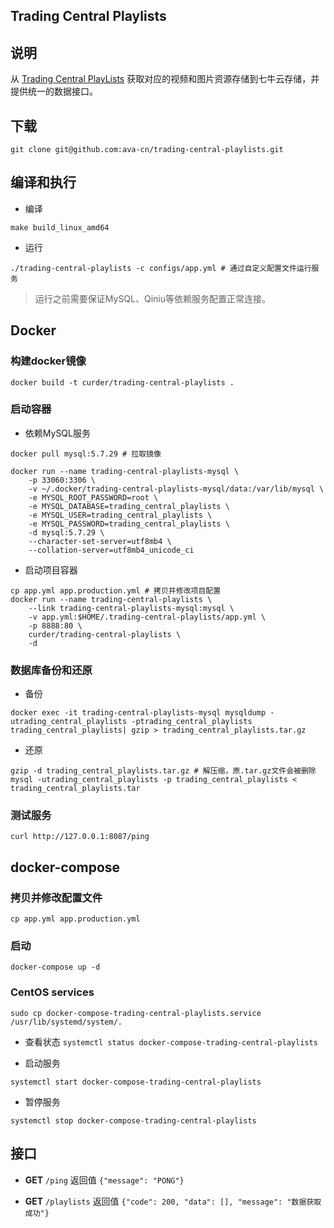 ## Trading Central Playlists

## 说明

从 [Trading Central PlayLists](https://video.tradingcentral.com/playlists/23125.xml) 获取对应的视频和图片资源存储到七牛云存储，并提供统一的数据接口。

## 下载

```
git clone git@github.com:ava-cn/trading-central-playlists.git
```

## 编译和执行

- 编译
```
make build_linux_amd64
```

- 运行
```
./trading-central-playlists -c configs/app.yml # 通过自定义配置文件运行服务
```

> 运行之前需要保证MySQL、Qiniu等依赖服务配置正常连接。

## Docker

### 构建docker镜像

```
docker build -t curder/trading-central-playlists .
```

### 启动容器

- 依赖MySQL服务

```
docker pull mysql:5.7.29 # 拉取镜像

docker run --name trading-central-playlists-mysql \
    -p 33060:3306 \
    -v ~/.docker/trading-central-playlists-mysql/data:/var/lib/mysql \
    -e MYSQL_ROOT_PASSWORD=root \
    -e MYSQL_DATABASE=trading_central_playlists \
    -e MYSQL_USER=trading_central_playlists \
    -e MYSQL_PASSWORD=trading_central_playlists \
    -d mysql:5.7.29 \
    --character-set-server=utf8mb4 \
    --collation-server=utf8mb4_unicode_ci
```

- 启动项目容器
```
cp app.yml app.production.yml # 拷贝并修改项目配置
docker run --name trading-central-playlists \
    --link trading-central-playlists-mysql:mysql \
    -v app.yml:$HOME/.trading-central-playlists/app.yml \
    -p 8888:80 \
    curder/trading-central-playlists \
    -d
```

### 数据库备份和还原

- 备份
```
docker exec -it trading-central-playlists-mysql mysqldump -utrading_central_playlists -ptrading_central_playlists trading_central_playlists| gzip > trading_central_playlists.tar.gz
```

- 还原
```
gzip -d trading_central_playlists.tar.gz # 解压缩，原.tar.gz文件会被删除
mysql -utrading_central_playlists -p trading_central_playlists < trading_central_playlists.tar
```

### 测试服务

```
curl http://127.0.0.1:8087/ping
```

## docker-compose

### 拷贝并修改配置文件

```
cp app.yml app.production.yml
```

### 启动

```
docker-compose up -d
```

### CentOS services

```
sudo cp docker-compose-trading-central-playlists.service /usr/lib/systemd/system/.
```

- 查看状态
`systemctl status docker-compose-trading-central-playlists`

- 启动服务
```
systemctl start docker-compose-trading-central-playlists
```

- 暂停服务
```
systemctl stop docker-compose-trading-central-playlists
``` 

## 接口

- **GET** `/ping`
    返回值 `{"message": "PONG"}`

- **GET** `/playlists`
    返回值 `{"code": 200, "data": [], "message": "数据获取成功"}`
